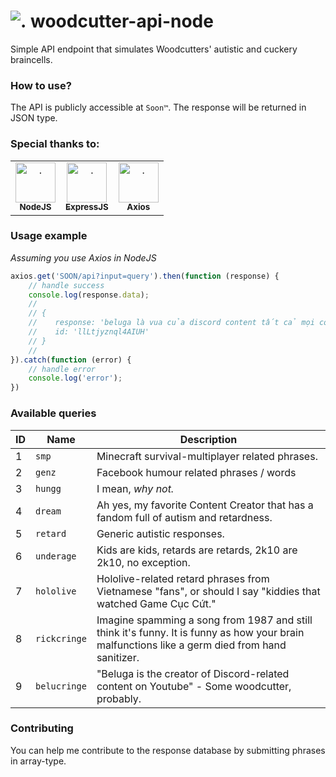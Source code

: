 # <img src="https://cdn.discordapp.com/emojis/932559342065049641.png?size=28" alt="."/> woodcutter-api-node
Simple API endpoint that simulates Woodcutters' autistic and cuckery braincells.  

### How to use?  
The API is publicly accessible at `Soon™`. The response will be returned in JSON type.

### Special thanks to:
<table>
    <tr>
      <td align="center"><a href="https://nodejs.org/"><img src="https://cdn.discordapp.com/emojis/932559343600156674.png" width="64" height="64" alt="."/><br/><sub><b>NodeJS</b></sub></a><br/></td>
      <td align="center"><a href="https://expressjs.com/"><img src="https://cdn.discordapp.com/attachments/943101536605716500/943781541258080266/unknown.png" alt="." width="64" height="64"/><br/><sub><b>ExpressJS</b></sub></a><br/></td>
      <td align="center"><a href="https://axios-http.com/"><img src="https://avatars.githubusercontent.com/u/32372333" width="64" height="64" alt="."/><br/><sub><b>Axios</b></sub></a><br/></td>
    </tr>
</table>

### Usage example
*Assuming you use Axios in NodeJS*  
```js
axios.get('SOON/api?input=query').then(function (response) {
    // handle success
    console.log(response.data);
    //
    // {
    //    response: 'beluga là vua của discord content tất cả mọi content discord đều ăn cắp ý tưởng beluga không xin phép',
    //    id: 'llLtjyznql4AIUH'
    // }
    // 
}).catch(function (error) {
    // handle error
    console.log('error');
})
```

### Available queries  
| ID | Name | Description |
| ------------- | ------------- | ------------ |
| 1 | `smp` | Minecraft survival-multiplayer related phrases. |
| 2 | `genz` | Facebook humour related phrases / words |
| 3 | `hungg` | I mean, *why not.* |
| 4 | `dream` | Ah yes, my favorite Content Creator that has a fandom full of autism and retardness. |
| 5 | `retard` | Generic autistic responses. |
| 6 | `underage` | Kids are kids, retards are retards, 2k10 are 2k10, no exception. |
| 7 | `hololive` | Hololive-related retard phrases from Vietnamese "fans", or should I say "kiddies that watched Game Cục Cứt." |
| 8 | `rickcringe` | Imagine spamming a song from 1987 and still think it's funny. It is funny as how your brain malfunctions like a germ died from hand sanitizer. |
| 9 | `belucringe` | "Beluga is the creator of Discord-related content on Youtube" - Some woodcutter, probably. |

### Contributing
You can help me contribute to the response database by submitting phrases in array-type.

